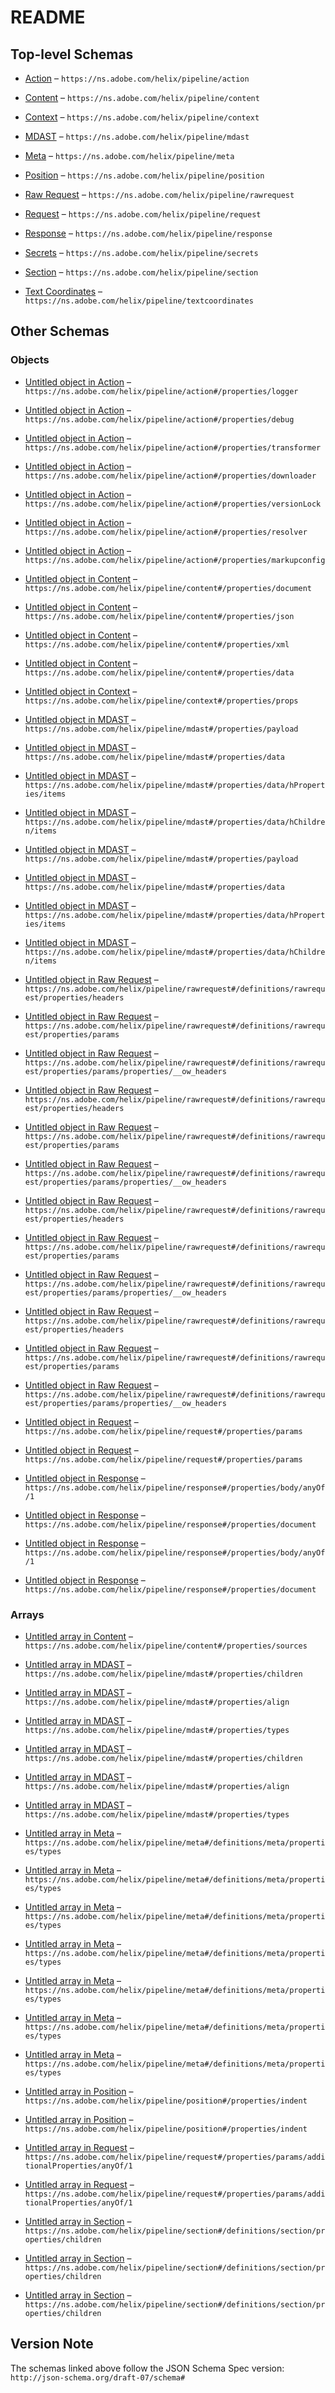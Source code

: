 # README

## Top-level Schemas

*   [Action](./action.md "Tracks the OpenWhisk action invocation") – `https://ns.adobe.com/helix/pipeline/action`

*   [Content](./content.md "The content as retrieved from the repository and enriched in the pipeline") – `https://ns.adobe.com/helix/pipeline/content`

*   [Context](./context.md "The context thingie") – `https://ns.adobe.com/helix/pipeline/context`

*   [MDAST](./mdast.md "A node in the Markdown AST") – `https://ns.adobe.com/helix/pipeline/mdast`

*   [Meta](./meta.md "Content and Section Metadata Properties") – `https://ns.adobe.com/helix/pipeline/meta`

*   [Position](./position.md "Marks the position of an AST node in the original text flow") – `https://ns.adobe.com/helix/pipeline/position`

*   [Raw Request](./rawrequest.md "The Request Object used for Invoking OpenWhisk") – `https://ns.adobe.com/helix/pipeline/rawrequest`

*   [Request](./request.md "The HTTP Request") – `https://ns.adobe.com/helix/pipeline/request`

*   [Response](./response.md "The HTTP response object") – `https://ns.adobe.com/helix/pipeline/response`

*   [Secrets](./secrets.md "Secrets passed into the pipeline such as API Keys or configuration settings") – `https://ns.adobe.com/helix/pipeline/secrets`

*   [Section](./section.md "A section in a markdown document") – `https://ns.adobe.com/helix/pipeline/section`

*   [Text Coordinates](./textcoordinates.md "A position in a text document") – `https://ns.adobe.com/helix/pipeline/textcoordinates`

## Other Schemas

### Objects

*   [Untitled object in Action](./action-properties-logger.md "A helix-log SimpleInterface logger instance") – `https://ns.adobe.com/helix/pipeline/action#/properties/logger`

*   [Untitled object in Action](./action-properties-debug.md "Internal information related to debugging") – `https://ns.adobe.com/helix/pipeline/action#/properties/debug`

*   [Untitled object in Action](./action-properties-transformer.md "A VDOMTransformer instance") – `https://ns.adobe.com/helix/pipeline/action#/properties/transformer`

*   [Untitled object in Action](./action-properties-downloader.md "A Downloader instance") – `https://ns.adobe.com/helix/pipeline/action#/properties/downloader`

*   [Untitled object in Action](./action-properties-versionlock.md "A VersionLock instance") – `https://ns.adobe.com/helix/pipeline/action#/properties/versionLock`

*   [Untitled object in Action](./action-properties-resolver.md "An universal deploy resolver") – `https://ns.adobe.com/helix/pipeline/action#/properties/resolver`

*   [Untitled object in Action](./action-properties-markupconfig.md "A markup configuration") – `https://ns.adobe.com/helix/pipeline/action#/properties/markupconfig`

*   [Untitled object in Content](./content-properties-document.md "The DOM-compatible representation of the document's inner HTML") – `https://ns.adobe.com/helix/pipeline/content#/properties/document`

*   [Untitled object in Content](./content-properties-json.md "The JSON object to emit") – `https://ns.adobe.com/helix/pipeline/content#/properties/json`

*   [Untitled object in Content](./content-properties-xml.md "The XML object to emit") – `https://ns.adobe.com/helix/pipeline/content#/properties/xml`

*   [Untitled object in Content](./content-properties-data.md "Custom object that can hold any user defined data") – `https://ns.adobe.com/helix/pipeline/content#/properties/data`

*   [Untitled object in Context](./context-properties-props.md) – `https://ns.adobe.com/helix/pipeline/context#/properties/props`

*   [Untitled object in MDAST](./mdast-properties-payload.md "The payload of a frontmatter/yaml block") – `https://ns.adobe.com/helix/pipeline/mdast#/properties/payload`

*   [Untitled object in MDAST](./mdast-properties-data.md "data is guaranteed to never be specified by unist or specifications implementing unist") – `https://ns.adobe.com/helix/pipeline/mdast#/properties/data`

*   [Untitled object in MDAST](./mdast-properties-data-hproperties-items.md) – `https://ns.adobe.com/helix/pipeline/mdast#/properties/data/hProperties/items`

*   [Untitled object in MDAST](./mdast-properties-data-hchildren-items.md) – `https://ns.adobe.com/helix/pipeline/mdast#/properties/data/hChildren/items`

*   [Untitled object in MDAST](./mdast-properties-payload.md "The payload of a frontmatter/yaml block") – `https://ns.adobe.com/helix/pipeline/mdast#/properties/payload`

*   [Untitled object in MDAST](./mdast-properties-data.md "data is guaranteed to never be specified by unist or specifications implementing unist") – `https://ns.adobe.com/helix/pipeline/mdast#/properties/data`

*   [Untitled object in MDAST](./mdast-properties-data-hproperties-items.md) – `https://ns.adobe.com/helix/pipeline/mdast#/properties/data/hProperties/items`

*   [Untitled object in MDAST](./mdast-properties-data-hchildren-items.md) – `https://ns.adobe.com/helix/pipeline/mdast#/properties/data/hChildren/items`

*   [Untitled object in Raw Request](./rawrequest-definitions-rawrequest-properties-headers.md "The headers of the request made to OpenWhisk (or Simulator)") – `https://ns.adobe.com/helix/pipeline/rawrequest#/definitions/rawrequest/properties/headers`

*   [Untitled object in Raw Request](./rawrequest-definitions-rawrequest-properties-params.md "Parameters used to invoke the OpenWhisk action") – `https://ns.adobe.com/helix/pipeline/rawrequest#/definitions/rawrequest/properties/params`

*   [Untitled object in Raw Request](./rawrequest-definitions-rawrequest-properties-params-properties-\__ow_headers.md "Deprecated: The original OpenWhisk request headers") – `https://ns.adobe.com/helix/pipeline/rawrequest#/definitions/rawrequest/properties/params/properties/__ow_headers`

*   [Untitled object in Raw Request](./rawrequest-definitions-rawrequest-properties-headers.md "The headers of the request made to OpenWhisk (or Simulator)") – `https://ns.adobe.com/helix/pipeline/rawrequest#/definitions/rawrequest/properties/headers`

*   [Untitled object in Raw Request](./rawrequest-definitions-rawrequest-properties-params.md "Parameters used to invoke the OpenWhisk action") – `https://ns.adobe.com/helix/pipeline/rawrequest#/definitions/rawrequest/properties/params`

*   [Untitled object in Raw Request](./rawrequest-definitions-rawrequest-properties-params-properties-\__ow_headers.md "Deprecated: The original OpenWhisk request headers") – `https://ns.adobe.com/helix/pipeline/rawrequest#/definitions/rawrequest/properties/params/properties/__ow_headers`

*   [Untitled object in Raw Request](./rawrequest-definitions-rawrequest-properties-headers.md "The headers of the request made to OpenWhisk (or Simulator)") – `https://ns.adobe.com/helix/pipeline/rawrequest#/definitions/rawrequest/properties/headers`

*   [Untitled object in Raw Request](./rawrequest-definitions-rawrequest-properties-params.md "Parameters used to invoke the OpenWhisk action") – `https://ns.adobe.com/helix/pipeline/rawrequest#/definitions/rawrequest/properties/params`

*   [Untitled object in Raw Request](./rawrequest-definitions-rawrequest-properties-params-properties-\__ow_headers.md "Deprecated: The original OpenWhisk request headers") – `https://ns.adobe.com/helix/pipeline/rawrequest#/definitions/rawrequest/properties/params/properties/__ow_headers`

*   [Untitled object in Raw Request](./rawrequest-definitions-rawrequest-properties-headers.md "The headers of the request made to OpenWhisk (or Simulator)") – `https://ns.adobe.com/helix/pipeline/rawrequest#/definitions/rawrequest/properties/headers`

*   [Untitled object in Raw Request](./rawrequest-definitions-rawrequest-properties-params.md "Parameters used to invoke the OpenWhisk action") – `https://ns.adobe.com/helix/pipeline/rawrequest#/definitions/rawrequest/properties/params`

*   [Untitled object in Raw Request](./rawrequest-definitions-rawrequest-properties-params-properties-\__ow_headers.md "Deprecated: The original OpenWhisk request headers") – `https://ns.adobe.com/helix/pipeline/rawrequest#/definitions/rawrequest/properties/params/properties/__ow_headers`

*   [Untitled object in Request](./request-properties-params.md "The passed through (and filtered) URL parameters of the request") – `https://ns.adobe.com/helix/pipeline/request#/properties/params`

*   [Untitled object in Request](./request-properties-params.md "The passed through (and filtered) URL parameters of the request") – `https://ns.adobe.com/helix/pipeline/request#/properties/params`

*   [Untitled object in Response](./response-properties-body-anyof-1.md "The JSON object to represent the body of the response") – `https://ns.adobe.com/helix/pipeline/response#/properties/body/anyOf/1`

*   [Untitled object in Response](./response-properties-document.md "The DOM-compatible representation of the response document") – `https://ns.adobe.com/helix/pipeline/response#/properties/document`

*   [Untitled object in Response](./response-properties-body-anyof-1.md "The JSON object to represent the body of the response") – `https://ns.adobe.com/helix/pipeline/response#/properties/body/anyOf/1`

*   [Untitled object in Response](./response-properties-document.md "The DOM-compatible representation of the response document") – `https://ns.adobe.com/helix/pipeline/response#/properties/document`

### Arrays

*   [Untitled array in Content](./content-properties-sources.md "List of URIs that have been retrieved for this piece of content") – `https://ns.adobe.com/helix/pipeline/content#/properties/sources`

*   [Untitled array in MDAST](./mdast-properties-children.md) – `https://ns.adobe.com/helix/pipeline/mdast#/properties/children`

*   [Untitled array in MDAST](./mdast-properties-align.md "For tables, an align field can be present") – `https://ns.adobe.com/helix/pipeline/mdast#/properties/align`

*   [Untitled array in MDAST](./mdast-properties-types.md "The inferred class names for the section") – `https://ns.adobe.com/helix/pipeline/mdast#/properties/types`

*   [Untitled array in MDAST](./mdast-properties-children.md) – `https://ns.adobe.com/helix/pipeline/mdast#/properties/children`

*   [Untitled array in MDAST](./mdast-properties-align.md "For tables, an align field can be present") – `https://ns.adobe.com/helix/pipeline/mdast#/properties/align`

*   [Untitled array in MDAST](./mdast-properties-types.md "The inferred class names for the section") – `https://ns.adobe.com/helix/pipeline/mdast#/properties/types`

*   [Untitled array in Meta](./meta-definitions-meta-properties-types.md "The inferred class names for the section") – `https://ns.adobe.com/helix/pipeline/meta#/definitions/meta/properties/types`

*   [Untitled array in Meta](./meta-definitions-meta-properties-types.md "The inferred class names for the section") – `https://ns.adobe.com/helix/pipeline/meta#/definitions/meta/properties/types`

*   [Untitled array in Meta](./meta-definitions-meta-properties-types.md "The inferred class names for the section") – `https://ns.adobe.com/helix/pipeline/meta#/definitions/meta/properties/types`

*   [Untitled array in Meta](./meta-definitions-meta-properties-types.md "The inferred class names for the section") – `https://ns.adobe.com/helix/pipeline/meta#/definitions/meta/properties/types`

*   [Untitled array in Meta](./meta-definitions-meta-properties-types.md "The inferred class names for the section") – `https://ns.adobe.com/helix/pipeline/meta#/definitions/meta/properties/types`

*   [Untitled array in Meta](./meta-definitions-meta-properties-types.md "The inferred class names for the section") – `https://ns.adobe.com/helix/pipeline/meta#/definitions/meta/properties/types`

*   [Untitled array in Meta](./meta-definitions-meta-properties-types.md "The inferred class names for the section") – `https://ns.adobe.com/helix/pipeline/meta#/definitions/meta/properties/types`

*   [Untitled array in Position](./position-properties-indent.md) – `https://ns.adobe.com/helix/pipeline/position#/properties/indent`

*   [Untitled array in Position](./position-properties-indent.md) – `https://ns.adobe.com/helix/pipeline/position#/properties/indent`

*   [Untitled array in Request](./request-properties-params-additionalproperties-anyof-1.md) – `https://ns.adobe.com/helix/pipeline/request#/properties/params/additionalProperties/anyOf/1`

*   [Untitled array in Request](./request-properties-params-additionalproperties-anyof-1.md) – `https://ns.adobe.com/helix/pipeline/request#/properties/params/additionalProperties/anyOf/1`

*   [Untitled array in Section](./section-definitions-section-properties-children.md "The AST nodes making up the section") – `https://ns.adobe.com/helix/pipeline/section#/definitions/section/properties/children`

*   [Untitled array in Section](./section-definitions-section-properties-children.md "The AST nodes making up the section") – `https://ns.adobe.com/helix/pipeline/section#/definitions/section/properties/children`

*   [Untitled array in Section](./section-definitions-section-properties-children.md "The AST nodes making up the section") – `https://ns.adobe.com/helix/pipeline/section#/definitions/section/properties/children`

## Version Note

The schemas linked above follow the JSON Schema Spec version: `http://json-schema.org/draft-07/schema#`
